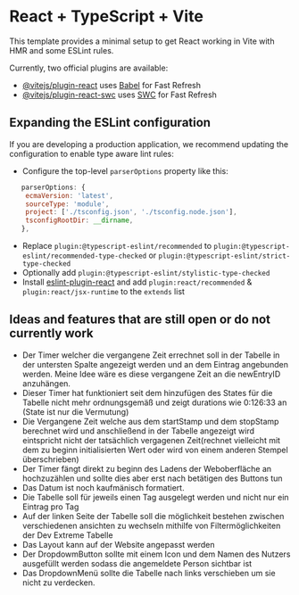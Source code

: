 # React + TypeScript + Vite

This template provides a minimal setup to get React working in Vite with HMR and some ESLint rules.

Currently, two official plugins are available:

- [@vitejs/plugin-react](https://github.com/vitejs/vite-plugin-react/blob/main/packages/plugin-react/README.md) uses [Babel](https://babeljs.io/) for Fast Refresh
- [@vitejs/plugin-react-swc](https://github.com/vitejs/vite-plugin-react-swc) uses [SWC](https://swc.rs/) for Fast Refresh

## Expanding the ESLint configuration

If you are developing a production application, we recommend updating the configuration to enable type aware lint rules:

- Configure the top-level `parserOptions` property like this:

```js
   parserOptions: {
    ecmaVersion: 'latest',
    sourceType: 'module',
    project: ['./tsconfig.json', './tsconfig.node.json'],
    tsconfigRootDir: __dirname,
   },
```

- Replace `plugin:@typescript-eslint/recommended` to `plugin:@typescript-eslint/recommended-type-checked` or `plugin:@typescript-eslint/strict-type-checked`
- Optionally add `plugin:@typescript-eslint/stylistic-type-checked`
- Install [eslint-plugin-react](https://github.com/jsx-eslint/eslint-plugin-react) and add `plugin:react/recommended` & `plugin:react/jsx-runtime` to the `extends` list


## Ideas and features that are still open or do not currently work

- Der Timer welcher die vergangene Zeit errechnet soll in der Tabelle in der untersten Spalte angezeigt werden und an dem Eintrag angebunden werden. Meine Idee wäre es diese vergangene Zeit an die newEntryID anzuhängen.
- Dieser Timer hat funktioniert seit dem hinzufügen des States für die Tabelle nicht mehr ordnungsgemäß und zeigt durations wie 0:126:33 an (State ist nur die Vermutung)
- Die Vergangene Zeit welche aus dem startStamp und dem stopStamp berechnet wird und anschließend in der Tabelle angezeigt wird eintspricht nicht der tatsächlich vergagenen Zeit(rechnet vielleicht mit dem zu beginn initialisierten Wert oder wird von einem anderen Stempel überschrieben)
- Der Timer fängt direkt zu beginn des Ladens der Weboberfläche an hochzuzählen und sollte dies aber erst nach betätigen des Buttons tun
- Das Datum ist noch kaufmänisch formatiert.
- Die Tabelle soll für jeweils einen Tag ausgelegt werden und nicht nur ein Eintrag pro Tag
- Auf der linken Seite der Tabelle soll die möglichkeit bestehen zwischen verschiedenen ansichten zu wechseln mithilfe von Filtermöglichkeiten der Dev Extreme Tabelle
- Das Layout kann auf der Website angepasst werden
- Der DropdowmButton sollte mit einem Icon und dem Namen des Nutzers ausgefüllt werden sodass die angemeldete Person sichtbar ist
- Das DropdownMenü sollte die Tabelle nach links verschieben um sie nicht zu verdecken. 
